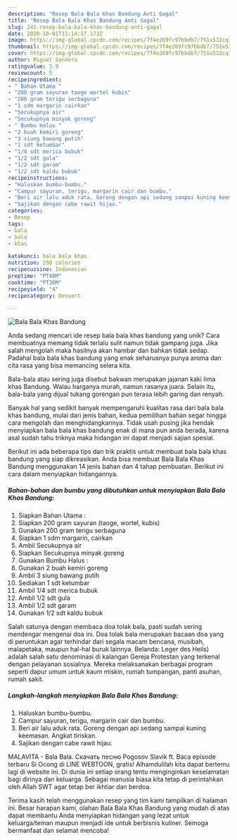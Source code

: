 ```yaml
---
description: "Resep Bala Bala Khas Bandung Anti Gagal"
title: "Resep Bala Bala Khas Bandung Anti Gagal"
slug: 241-resep-bala-bala-khas-bandung-anti-gagal
date: 2020-10-01T11:14:17.173Z
image: https://img-global.cpcdn.com/recipes/7f4e269fc97bbdb7/751x532cq70/bala-bala-khas-bandung-foto-resep-utama.jpg
thumbnail: https://img-global.cpcdn.com/recipes/7f4e269fc97bbdb7/751x532cq70/bala-bala-khas-bandung-foto-resep-utama.jpg
cover: https://img-global.cpcdn.com/recipes/7f4e269fc97bbdb7/751x532cq70/bala-bala-khas-bandung-foto-resep-utama.jpg
author: Miguel Sanders
ratingvalue: 3.9
reviewcount: 5
recipeingredient:
- " Bahan Utama "
- "200 gram sayuran taoge wortel kubis"
- "200 gram terigu serbaguna"
- "1 sdm margarin cairkan"
- "Secukupnya air"
- "Secukupnya minyak goreng"
- " Bumbu Halus "
- "2 buah kemiri goreng"
- "3 siung bawang putih"
- "1 sdt ketumbar"
- "1/4 sdt merica bubuk"
- "1/2 sdt gula"
- "1/2 sdt garam"
- "1/2 sdt kaldu bubuk"
recipeinstructions:
- "Haluskan bumbu-bumbu."
- "Campur sayuran, terigu, margarin cair dan bumbu."
- "Beri air lalu aduk rata. Goreng dengan api sedang sampai kuning keemasan. Angkat tiriskan."
- "Sajikan dengan cabe rawit hijau."
categories:
- Resep
tags:
- bala
- bala
- khas

katakunci: bala bala khas 
nutrition: 250 calories
recipecuisine: Indonesian
preptime: "PT40M"
cooktime: "PT36M"
recipeyield: "4"
recipecategory: Dessert

---
```



![Bala Bala Khas Bandung](https://img-global.cpcdn.com/recipes/7f4e269fc97bbdb7/751x532cq70/bala-bala-khas-bandung-foto-resep-utama.jpg)

Anda sedang mencari ide resep bala bala khas bandung yang unik? Cara membuatnya memang tidak terlalu sulit namun tidak gampang juga. Jika salah mengolah maka hasilnya akan hambar dan bahkan tidak sedap. Padahal bala bala khas bandung yang enak seharusnya punya aroma dan cita rasa yang bisa memancing selera kita.

Bala-bala atau sering juga disebut bakwan merupakan jajanan kaki lima khas Bandung. Walau harganya murah, namun rasanya juara. Selain itu, bala-bala yang dijual tukang gorengan pun terasa lebih garing dan renyah.

Banyak hal yang sedikit banyak mempengaruhi kualitas rasa dari bala bala khas bandung, mulai dari jenis bahan, kedua pemilihan bahan segar hingga cara mengolah dan menghidangkannya. Tidak usah pusing jika hendak menyiapkan bala bala khas bandung enak di mana pun anda berada, karena asal sudah tahu triknya maka hidangan ini dapat menjadi sajian spesial.


Berikut ini ada beberapa tips dan trik praktis untuk membuat bala bala khas bandung yang siap dikreasikan. Anda bisa membuat Bala Bala Khas Bandung menggunakan 14 jenis bahan dan 4 tahap pembuatan. Berikut ini cara dalam menyiapkan hidangannya.

<!--inarticleads1-->

##### Bahan-bahan dan bumbu yang dibutuhkan untuk menyiapkan Bala Bala Khas Bandung:

1. Siapkan  Bahan Utama :
1. Siapkan 200 gram sayuran (taoge, wortel, kubis)
1. Gunakan 200 gram terigu serbaguna
1. Siapkan 1 sdm margarin, cairkan
1. Ambil Secukupnya air
1. Siapkan Secukupnya minyak goreng
1. Gunakan  Bumbu Halus :
1. Gunakan 2 buah kemiri goreng
1. Ambil 3 siung bawang putih
1. Sediakan 1 sdt ketumbar
1. Ambil 1/4 sdt merica bubuk
1. Ambil 1/2 sdt gula
1. Ambil 1/2 sdt garam
1. Gunakan 1/2 sdt kaldu bubuk


Salah satunya dengan membaca doa tolak bala, pasti sudah sering mendengar mengenai doa ini. Doa tolak bala merupakan bacaan doa yang di peruntukan agar terhindar dari segala macam bencana, musibah, malapetaka, maupun hal-hal buruk lainnya. Belanda: Leger des Heils) adalah salah satu denominasi di kalangan Gereja Protestan yang terkenal dengan pelayanan sosialnya. Mereka melaksanakan berbagai program seperti dapur umum untuk kaum miskin, rumah tumpangan, panti asuhan, rumah sakit. 

<!--inarticleads2-->

##### Langkah-langkah menyiapkan Bala Bala Khas Bandung:

1. Haluskan bumbu-bumbu.
1. Campur sayuran, terigu, margarin cair dan bumbu.
1. Beri air lalu aduk rata. Goreng dengan api sedang sampai kuning keemasan. Angkat tiriskan.
1. Sajikan dengan cabe rawit hijau.


MALAVITA - Bala Bala. Скачать песню Pogosov Slavik ft. Baca episode terbaru Si Ocong di LINE WEBTOON, gratis! Alhamdulilah kita dapat bertemu lagi di website ini. Di dunia ini setiap orang tentu menginginkan keselamatan bagi dirinya dan keluarga. Sebagai manusia biasa kita tetap di perintahkan oleh Allah SWT agar tetap ber ikhtiar dan berdoa. 

Terima kasih telah menggunakan resep yang tim kami tampilkan di halaman ini. Besar harapan kami, olahan Bala Bala Khas Bandung yang mudah di atas dapat membantu Anda menyiapkan hidangan yang lezat untuk keluarga/teman maupun menjadi ide untuk berbisnis kuliner. Semoga bermanfaat dan selamat mencoba!
